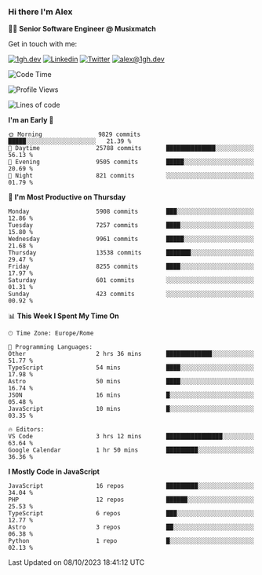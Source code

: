 ### Hi there I'm Alex

👨‍💻 __Senior Software Engineer @ Musixmatch__

Get in touch with me:

[![1gh.dev](https://img.shields.io/static/v1?label=1gh.dev&message=%20&color=red&logo=&style=flat-square&logoColor=white)](https://www.1gh.dev/)
[![Linkedin](https://img.shields.io/static/v1?label=Linkedin&message=%20&color=blue&logo=Linkedin&style=flat-square&logoColor=white)](https://linkedin.com/in/alexghirelli)
[![Twitter](https://img.shields.io/static/v1?label=Twitter&message=%20&color=blue&logo=Twitter&style=flat-square&logoColor=white)](https://twitter.com/alexGhirelli)
[![alex@1gh.dev](https://img.shields.io/static/v1?label=alex@1gh.dev&message=%20&color=red&logo=gmail&style=flat-square&logoColor=white)](mailto:alex@1gh.dev)

<!--START_SECTION:waka-->
![Code Time](http://img.shields.io/badge/Code%20Time-7%2C576%20hrs%203%20mins-blue)

![Profile Views](http://img.shields.io/badge/Profile%20Views-25-blue)

![Lines of code](https://img.shields.io/badge/From%20Hello%20World%20I%27ve%20Written-130.0%20million%20lines%20of%20code-blue)

**I'm an Early 🐤** 

```text
🌞 Morning                9829 commits        █████░░░░░░░░░░░░░░░░░░░░   21.39 % 
🌆 Daytime                25788 commits       ██████████████░░░░░░░░░░░   56.13 % 
🌃 Evening                9505 commits        █████░░░░░░░░░░░░░░░░░░░░   20.69 % 
🌙 Night                  821 commits         ░░░░░░░░░░░░░░░░░░░░░░░░░   01.79 % 
```
📅 **I'm Most Productive on Thursday** 

```text
Monday                   5908 commits        ███░░░░░░░░░░░░░░░░░░░░░░   12.86 % 
Tuesday                  7257 commits        ████░░░░░░░░░░░░░░░░░░░░░   15.80 % 
Wednesday                9961 commits        █████░░░░░░░░░░░░░░░░░░░░   21.68 % 
Thursday                 13538 commits       ███████░░░░░░░░░░░░░░░░░░   29.47 % 
Friday                   8255 commits        ████░░░░░░░░░░░░░░░░░░░░░   17.97 % 
Saturday                 601 commits         ░░░░░░░░░░░░░░░░░░░░░░░░░   01.31 % 
Sunday                   423 commits         ░░░░░░░░░░░░░░░░░░░░░░░░░   00.92 % 
```


📊 **This Week I Spent My Time On** 

```text
🕑︎ Time Zone: Europe/Rome

💬 Programming Languages: 
Other                    2 hrs 36 mins       █████████████░░░░░░░░░░░░   51.77 % 
TypeScript               54 mins             ████░░░░░░░░░░░░░░░░░░░░░   17.98 % 
Astro                    50 mins             ████░░░░░░░░░░░░░░░░░░░░░   16.74 % 
JSON                     16 mins             █░░░░░░░░░░░░░░░░░░░░░░░░   05.48 % 
JavaScript               10 mins             █░░░░░░░░░░░░░░░░░░░░░░░░   03.35 % 

🔥 Editors: 
VS Code                  3 hrs 12 mins       ████████████████░░░░░░░░░   63.64 % 
Google Calendar          1 hr 50 mins        █████████░░░░░░░░░░░░░░░░   36.36 % 
```

**I Mostly Code in JavaScript** 

```text
JavaScript               16 repos            █████████░░░░░░░░░░░░░░░░   34.04 % 
PHP                      12 repos            ██████░░░░░░░░░░░░░░░░░░░   25.53 % 
TypeScript               6 repos             ███░░░░░░░░░░░░░░░░░░░░░░   12.77 % 
Astro                    3 repos             ██░░░░░░░░░░░░░░░░░░░░░░░   06.38 % 
Python                   1 repo              █░░░░░░░░░░░░░░░░░░░░░░░░   02.13 % 
```




 Last Updated on 08/10/2023 18:41:12 UTC
<!--END_SECTION:waka-->
